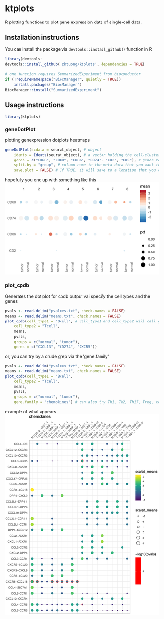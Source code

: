 # ktplots
R plotting functions to plot gene expression data of single-cell data.


## Installation instructions
You can install the package via ```devtools::install_github()``` function in R
```R
library(devtools)
devtools::install_github('zktuong/ktplots', dependencies = TRUE)

# one function requires SummarizedExperiment from bioconductor
if (!requireNamespace("BiocManager", quietly = TRUE))
    install.packages("BiocManager")
BiocManager::install("SummarizedExperiment")
```
## Usage instructions
```R
library(ktplots)
```

### geneDotPlot
plotting genexpression dotplots heatmaps
```R
geneDotPlot(scdata = seurat_object, # object 
	idents = Idents(seurat_object), # a vector holding the cell-cluster ID/assignment or some other vector such as those found in the metadata seurat_object$split
	genes = c("CD68", "CD80", "CD86", "CD74", "CD2", "CD5"), # genes to plot
	split.by = "group", # column name in the meta data that you want to split the plotting by. If not provided, it will just plot according to idents
	save.plot = FALSE) # If TRUE, it will save to a location that you can specify via filepath and filename
```
hopefully you end up with something like this
![heatmap](exampleImages/geneDotPlot_example.png)

### plot_cpdb
Generates the dot plot for cpdb output vai specify the cell types and the genes
```R
pvals <- read.delim("pvalues.txt", check.names = FALSE)
means <- read.delim("means.txt", check.names = FALSE) 
plot_cpdb(cell_type1 = "Bcell", # cell_type1 and cell_type2 will call grep, so this will accept regex arguments
	cell_type2 = "Tcell",
	means,
	pvals,
	groups = c("normal", "tumor"),
	genes = c("CXCL13", "CD274", "CXCR5"))
```

or, you can try by a crude grep via the 'gene.family'
```R
pvals <- read.delim("pvalues.txt", check.names = FALSE)
means <- read.delim("means.txt", check.names = FALSE) 
plot_cpdb(cell_type1 = "Bcell",
	cell_type2 = "Tcell",
	means,
	pvals,
	groups = c("normal", "tumor"),
	gene.family = "chemokines") # can also try Th1, Th2, Th17, Treg, costimulatory, coinhibitory, niche, 
```
example of what appears
![heatmap](exampleImages/plot_cpdb_example.png)
